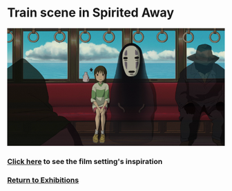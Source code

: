 # Train scene in Spirited Away
![Train scene](train-film.png)
### [Click here](https://github.com/mollyjones2023/ghibli-simulacrum/blob/main/2-ghibli-grand-warehouse/1-exhibitions/steam-train-page.md) to see the film setting's inspiration

### [Return to Exhibitions](https://github.com/mollyjones2023/ghibli-simulacrum/blob/main/2-ghibli-grand-warehouse/1-exhibitions/exhibitions.md)
